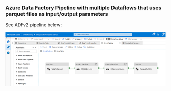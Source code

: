### Azure Data Factory Pipeline with multiple Dataflows that uses parquet files as input/output parameters 

See ADFv2 pipeline below:

![ADFv2 pipeline](ADFv2_pipeline.png "ADFv2 pipeline")